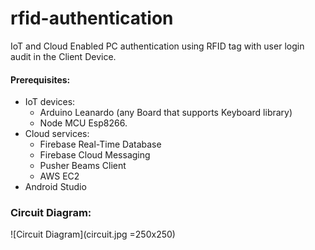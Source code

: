 # rfid-authentication
IoT and Cloud Enabled PC authentication using RFID tag with user login audit in the Client Device.
#### Prerequisites: 
* IoT devices:
  * Arduino Leanardo (any Board that supports Keyboard library)
  * Node MCU Esp8266.
* Cloud services: 
  * Firebase Real-Time Database
  * Firebase Cloud Messaging
  * Pusher Beams Client
  * AWS EC2
* Android Studio

### Circuit Diagram:
![Circuit Diagram](circuit.jpg =250x250)
